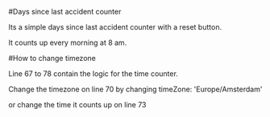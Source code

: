 #Days since last accident counter


Its a simple days since last accident counter with a reset button.

It counts up every morning at 8 am.

#How to change timezone

Line 67 to 78 contain the logic for the time counter.

Change the timezone on line 70 by changing timeZone: 'Europe/Amsterdam' 

or change the time it counts up on line 73

